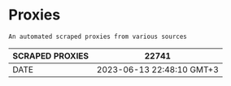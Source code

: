 # Proxies
    An automated scraped proxies from various sources

| SCRAPED PROXIES | 22741            |
|-----------------|---------------------------|
| DATE            | 2023-06-13 22:48:10 GMT+3          |
